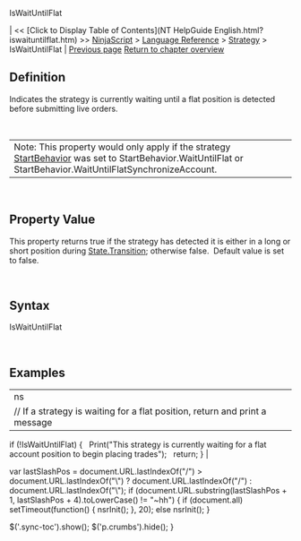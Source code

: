 ﻿










 


IsWaitUntilFlat







| &lt;&lt; [Click to Display Table of Contents](NT HelpGuide English.html?iswaituntilflat.htm) &gt;&gt;
 [NinjaScript](ninjascript.htm) &gt; [Language Reference](language_reference_wip.htm) &gt; [Strategy](strategy.htm) &gt;
IsWaitUntilFlat | [Previous page](istradinghoursbreaklinevisible.htm)
[Return to chapter overview](strategy.htm)










Definition
----------


Indicates the strategy is currently waiting until a flat position is detected before submitting live orders. 


 




|  |
| --- |
| Note: This property would only apply if the strategy [StartBehavior](startbehavior.htm) was set to StartBehavior.WaitUntilFlat or StartBehavior.WaitUntilFlatSynchronizeAccount. |



 


Property Value
--------------


This property returns true if the strategy has detected it is either in a long or short position during [State.Transition](onstatechange.htm); otherwise false.  Default value is set to false.


 


Syntax
------


IsWaitUntilFlat


 



Examples
--------




|  |
| --- |
| ns |
| // If a strategy is waiting for a flat position, return and print a message
if (!IsWaitUntilFlat)
{ 
   Print("This strategy is currently waiting for a flat account position to begin placing trades");
   return;
} |






 
 var lastSlashPos = document.URL.lastIndexOf("/") &gt; document.URL.lastIndexOf("\\") ? document.URL.lastIndexOf("/") : document.URL.lastIndexOf("\\");
 if (document.URL.substring(lastSlashPos + 1, lastSlashPos + 4).toLowerCase() != "~hh") {
 if (document.all) setTimeout(function() {
 nsrInit();
 }, 20);
 else nsrInit();
 }
 
 
 $('.sync-toc').show();
 $('p.crumbs').hide();
 }
 
 
 



